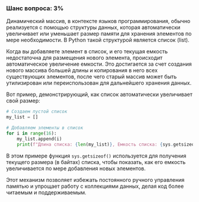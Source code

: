### Шанс вопроса: 3%

Динамический массив, в контексте языков программирования, обычно реализуется с помощью структуры данных, которая автоматически увеличивает или уменьшает размер памяти для хранения элементов по мере необходимости. В Python такой структурой является список (list).

Когда вы добавляете элемент в список, и его текущая емкость недостаточна для размещения нового элемента, происходит автоматическое увеличение емкости. Это достигается за счет создания нового массива большей длины и копирования в него всех существующих элементов, после чего старый массив может быть утилизирован или переиспользован для дальнейшего хранения данных.

Вот пример, демонстрирующий, как список автоматически увеличивает свой размер:

```python
# Создаем пустой список
my_list = []

# Добавляем элементы в список
for i in range(16):
    my_list.append(i)
    print(f"Длина списка: {len(my_list)}, Емкость списка: {sys.getsizeof(my_list)}")
```

В этом примере функция `sys.getsizeof()` используется для получения текущего размера (в байтах) списка, чтобы показать, как его емкость увеличивается по мере добавления новых элементов.

Этот механизм позволяет избежать постоянного ручного управления памятью и упрощает работу с коллекциями данных, делая код более читаемым и поддерживаемым.